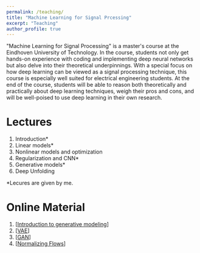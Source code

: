 ```yaml
---
permalink: /teaching/
title: "Machine Learning for Signal Prcessing"
excerpt: "Teaching"
author_profile: true
---
```


"Machine Learning for Signal Processing" is a master's course at the Eindhoven University of Technology. In the course, students not only get hands-on experience with coding and implementing deep neural networks but also delve into their theoretical underpinnings. With a special focus on how deep learning can be viewed as a signal processing technique, this course is especially well suited for electrical engineering students. At the end of the course, students will be able to reason both theoretically and practically about deep learning techniques, weigh their pros and cons, and will be well-poised to use deep learning in their own research. 

Lectures
======
1. Introduction*
2. Linear models*
3. Nonlinear models and optimization
4. Regularization and CNN*
5. Generative models*
6. Deep Unfolding

*Lecures are given by me.

Online Material
======
1. \[[Introduction to generative modeling](https://www.youtube.com/watch?v=s8o03UGp200)\]
2. \[[VAE](https://www.youtube.com/watch?v=OM95kDPAW-M)\]
3. \[[GAN](https://www.youtube.com/watch?v=QyQGevCAsr0)\]
4. \[[Normalizing Flows](https://www.youtube.com/watch?v=yxVcnuRrKqQ)\]